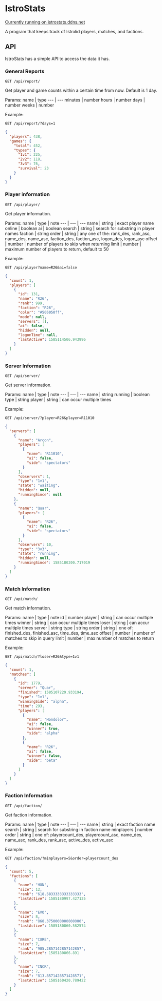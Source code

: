 # IstroStats
[Currently running on istrostats.ddns.net](http://istrostats.ddns.net/)

A program that keeps track of Istrolid players, matches, and factions.

## API
IstroStats has a simple API to access the data it has.

### General Reports
```
GET /api/report/
```
Get player and game counts within a certain time from now. Default is 1 day.

Params:
name | type
--- | ---
minutes | number
hours | number
days | number 
weeks | number

Example:
```
GET /api/report/?days=1
```
```json
{
  "players": 438,
  "games": {
    "total": 452,
    "types": {
      "1v1": 225,
      "2v2": 118,
      "3v3": 76,
      "survival": 23
    }
  }
}
```

### Player information
```
GET /api/player/
```
Get player information.

Params:
name | type | note
--- | --- | ---
name | string | exact player name
online | boolean
ai | boolean
search | string | search for substring in player names
faction | string
order | string | any one of the: rank_des, rank_asc, name_des, name_asc, faction_des, faction_asc, logon_des, logon_asc
offset | number | number of players to skip when returning
limit | number | maximum number of players to return, default to 50

Example:
```
GET /api/player?name=R26&ai=false
```
```json
{
  "count": 1,
  "players": [
    {
      "id": 131,
      "name": "R26",
      "rank": 999,
      "faction": "R26",
      "color": "#505050ff",
      "mode": null,
      "servers": [],
      "ai": false,
      "hidden": null,
      "logonTime": null,
      "lastActive": 1585114506.943996
    }
  ]
}
```

### Server Information
```
GET /api/server/
```
Get server information.

Params:
name | type | note
--- | --- | ---
name | string
running | boolean
type | string
player | string | can occur multiple times

Example:
```
GET /api/server/?player=R26&player=R11010
```
```json
{
  "servers": [
    {
      "name": "Arcon",
      "players": [
        {
          "name": "R11010",
          "ai": false,
          "side": "spectators"
        }
      ],
      "observers": 1,
      "type": "1v1",
      "state": "waiting",
      "hidden": null,
      "runningSince": null
    },
    {
      "name": "Quar",
      "players": [
        {
          "name": "R26",
          "ai": false,
          "side": "spectators"
        }
      ],
      "observers": 10,
      "type": "3v3",
      "state": "running",
      "hidden": null,
      "runningSince": 1585180200.717019
    }
  ]
}
```

### Match Information
```
GET /api/match/
```
Get match information.

Params:
name | type | note
id | number
player | string | can occur multiple times
winner | string | can occur multiple times
loser | string | can accur multiple times
server | string
type | string
order | string | one of: finished_des, finished_asc, time_des, time_asc
offset | number | number of matches to skip in query
limit | number | max number of matches to return

Example:
```
GET /api/match/?loser=R26&type=1v1
```
```json
{
  "count": 1,
  "matches": [
    {
      "id": 1779,
      "server": "Quar",
      "finished": 1585107229.933194,
      "type": "1v1",
      "winningSide": "alpha",
      "time": 293,
      "players": [
        {
          "name": "Hondolor",
          "ai": false,
          "winner": true,
          "side": "alpha"
        },
        {
          "name": "R26",
          "ai": false,
          "winner": false,
          "side": "beta"
        }
      ]
    }
  ]
}
```

### Faction Information
```
GET /api/faction/
```
Get faction information.

Params:
name | type | note
--- | --- | ---
name | string | exact faction name
search | string | search for substring in faction name
minplayers | number
order | string | one of: playercount_des, playercount_asc, name_des, name_asc, rank_des, rank_asc, active_des, active_asc

Example:
```
GET /api/faction/?minplayers=5&order=playercount_des
```
```json
{
  "count": 5,
  "factions": [
    {
      "name": "HON",
      "size": 12,
      "rank": "618.5833333333333333",
      "lastActive": 1585180997.427135
    },
    {
      "name": "EVO",
      "size": 8,
      "rank": "868.3750000000000000",
      "lastActive": 1585180860.582574
    },
    {
      "name": "CURE",
      "size": 7,
      "rank": "905.2857142857142857",
      "lastActive": 1585180866.891
    },
    {
      "name": "CNCR",
      "size": 7,
      "rank": "813.8571428571428571",
      "lastActive": 1585160420.789422
    }
  ]
}
```
